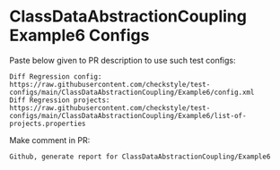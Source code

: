 # ClassDataAbstractionCoupling Example6 Configs
Paste below given to PR description to use such test configs:
```
Diff Regression config: https://raw.githubusercontent.com/checkstyle/test-configs/main/ClassDataAbstractionCoupling/Example6/config.xml
Diff Regression projects: https://raw.githubusercontent.com/checkstyle/test-configs/main/ClassDataAbstractionCoupling/Example6/list-of-projects.properties
```
Make comment in PR:
```
Github, generate report for ClassDataAbstractionCoupling/Example6
```

